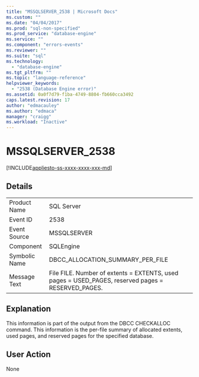 ```yaml
---
title: "MSSQLSERVER_2538 | Microsoft Docs"
ms.custom: ""
ms.date: "04/04/2017"
ms.prod: "sql-non-specified"
ms.prod_service: "database-engine"
ms.service: ""
ms.component: "errors-events"
ms.reviewer: ""
ms.suite: "sql"
ms.technology: 
  - "database-engine"
ms.tgt_pltfrm: ""
ms.topic: "language-reference"
helpviewer_keywords: 
  - "2538 (Database Engine error)"
ms.assetid: 0a0f7d79-f1ba-4749-8804-fb660cca3492
caps.latest.revision: 17
author: "edmacauley"
ms.author: "edmaca"
manager: "craigg"
ms.workload: "Inactive"
---
```

# MSSQLSERVER_2538
[!INCLUDE[appliesto-ss-xxxx-xxxx-xxx-md](../../includes/appliesto-ss-xxxx-xxxx-xxx-md.md)]
  
## Details  
  
|||  
|-|-|  
|Product Name|SQL Server|  
|Event ID|2538|  
|Event Source|MSSQLSERVER|  
|Component|SQLEngine|  
|Symbolic Name|DBCC_ALLOCATION_SUMMARY_PER_FILE|  
|Message Text|File FILE. Number of extents = EXTENTS, used pages = USED_PAGES, reserved pages = RESERVED_PAGES.|  
  
## Explanation  
This information is part of the output from the DBCC CHECKALLOC command. This information is the per-file summary of allocated extents, used pages, and reserved pages for the specified database.  
  
## User Action  
None  
  
